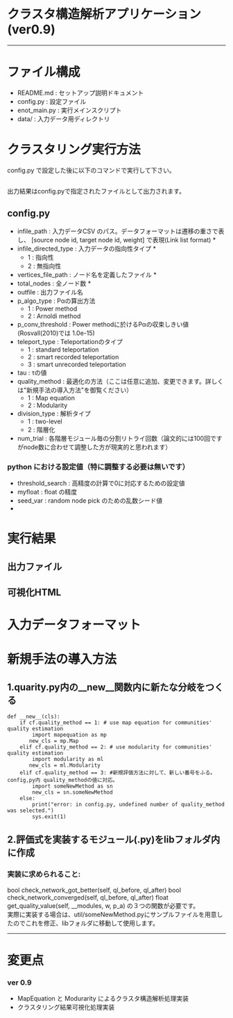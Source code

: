# クラスタ構造解析アプリケーション(ver0.9)

---

# ファイル構成

- README.md : セットアップ説明ドキュメント
- config.py : 設定ファイル
- enot_main.py : 実行メインスクリプト
- data/ : 入力データ用ディレクトリ
	

# クラスタリング実行方法

config.py で設定した後に以下のコマンドで実行して下さい。

```python enot_main.py
```

出力結果はconfig.pyで指定されたファイルとして出力されます。

## config.py

- infile_path : 入力データCSV のパス。データフォーマットは遷移の重さで表し、 [source node id, target node id, weight] で表現(Link list format) *
- infile_directed_type : 入力データの指向性タイプ *
	- 1 : 指向性
	- 2 : 無指向性
- vertices_file_path : ノード名を定義したファイル *
- total_nodes : 全ノード数 *
- outfile : 出力ファイル名
- p_algo_type : Pαの算出方法
	- 1 : Power method
	- 2 : Arnoldi method
- p_conv_threshold : Power methodに於けるPαの収束しきい値 (Rosvall(2010)では 1.0e-15)
- teleport_type : Teleportationのタイプ
	- 1 : standard teleportation
	- 2 : smart recorded teleportation
	- 3 : smart unrecorded teleportation
- tau : τの値
- quality_method : 最適化の方法（ここは任意に追加、変更できます。詳しくは"新規手法の導入方法"を御覧ください）
	- 1 : Map equation
	- 2 : Modularity
- division_type : 解析タイプ
	- 1 : two-level
	- 2 : 階層化
- num_trial : 各階層モジュール毎の分割リトライ回数（論文的には100回ですがnode数に合わせて調整した方が現実的と思われます）

### python における設定値（特に調整する必要は無いです）
- threshold_search : 高精度の計算で0に対応するための設定値
- myfloat : float の精度
- seed_var : random node pick のための乱数シード値
- 



# 実行結果

## 出力ファイル



## 可視化HTML


# 入力データフォーマット

# 新規手法の導入方法

## 1.quarity.py内の__new__関数内に新たな分岐をつくる

```
def __new__(cls):
	if cf.quality_method == 1: # use map equation for communities' quality estimation
    	import mapequation as mp
       new_cls = mp.Map
	elif cf.quality_method == 2: # use modularity for communities' quality estimation
		import modularity as ml
       new_cls = ml.Modularity
   	elif cf.quality_method == 3: #新規評価方法に対して、新しい番号をふる。config,py内 quality_methodの値に対応。
   		import someNewMethod as sn
   		new_cls = sn.someNewMethod
  	else:
   		print("error: in config.py, undefined number of quality_method was selected.")
   		sys.exit(1)
```

## 2.評価式を実装するモジュール(.py)をlibフォルダ内に作成

### 実装に求められること:
bool check_network_got_better(self, ql_before, ql_after)
bool check_network_converged(self, ql_before, ql_after)
float get_quality_value(self, __modules, w, p_a)
の３つの関数が必要です。  
実際に実装する場合は、util/someNewMethod.pyにサンプルファイルを用意したのでこれを修正、libフォルダに移動して使用します。

---

# 変更点

### ver 0.9 

- MapEquation と Modurarity によるクラスタ構造解析処理実装
- クラスタリング結果可視化処理実装
